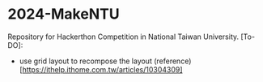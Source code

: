 # 2024-MakeNTU
Repository for Hackerthon Competition in National Taiwan University.
[To-DO]:
- use grid layout to recompose the layout (reference)[https://ithelp.ithome.com.tw/articles/10304309]
